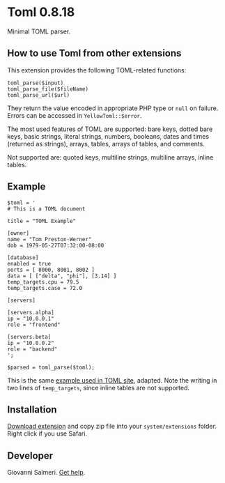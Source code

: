 Toml 0.8.18
===========
Minimal TOML parser.

## How to use Toml from other extensions

This extension provides the following TOML-related functions:

`toml_parse($input)`  
`toml_parse_file($fileName)`  
`toml_parse_url($url)`  

They return the value encoded in appropriate PHP type or `null` on failure. Errors can be accessed in `YellowToml::$error`.

The most used features of TOML are supported: bare keys, dotted bare keys, basic strings, literal strings, numbers, booleans, dates and times (returned as strings), arrays, tables, arrays of tables, and comments.

Not supported are: quoted keys, multiline strings, multiline arrays, inline tables.

## Example

```
$toml = '
# This is a TOML document

title = "TOML Example"

[owner]
name = "Tom Preston-Werner"
dob = 1979-05-27T07:32:00-08:00

[database]
enabled = true
ports = [ 8000, 8001, 8002 ]
data = [ ["delta", "phi"], [3.14] ]
temp_targets.cpu = 79.5
temp_targets.case = 72.0

[servers]

[servers.alpha]
ip = "10.0.0.1"
role = "frontend"

[servers.beta]
ip = "10.0.0.2"
role = "backend"
';

$parsed = toml_parse($toml);
```

This is the same [example used in TOML site](https://toml.io/en/), adapted. Note the writing in two lines of `temp_targets`, since inline tables are not supported.

## Installation

[Download extension](https://github.com/GiovanniSalmeri/yellow-toml/archive/master.zip) and copy zip file into your `system/extensions` folder. Right click if you use Safari.

## Developer

Giovanni Salmeri. [Get help](https://github.com/GiovanniSalmeri/yellow-toml/issues).
